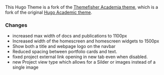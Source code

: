 This Hugo Theme is a fork of the [Themefisher Academia theme](https://github.com/themefisher/Academia-hugo), which is a fork of the original [Hugo Academic theme](https://github.com/gcushen/hugo-academic).

### Changes


- increased max width of docs and publications to 1100px
- Increased width of the homescreen and homescreen widgets to 1500px
- Show both a title and webpage logo on the navbar
- Reduced spacing between portfolio cards and text.
- fixed project external link opening in new tab even when disabled.
- new Project view type which allows for a Silder or images instead of a single image
